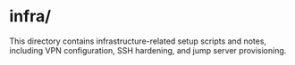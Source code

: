 # infra/

This directory contains infrastructure-related setup scripts and notes, including VPN configuration, SSH hardening, and jump server provisioning.
